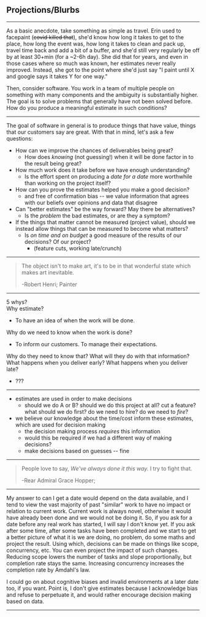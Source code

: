 Projections/Blurbs
------------------

---

As a basic anecdote, take something as simple as travel. Erin used to facepaint (~~covid killed that~~), she'd know how long it takes to get to the place, how long the event was, how long it takes to clean and pack up, travel time back and add a bit of a buffer, and she'd still very regularly be off by at least 30+min (for a ~2-6h day). She did that for years, and even in those cases where so much was known, her estimates never really improved. Instead, she got to the point where she'd just say "I paint until X and google says it takes Y for one way."

Then, consider software. You work in a team of multiple people on something with many components and the ambiguity is substantially higher. The goal is to solve problems that generally have not been solved before. How do you produce a meaningful estimate in such conditions?

---

The goal of software in general is to produce things that have value, things that our customers say are great. With that in mind, let's ask a few questions:

* How can we improve the chances of deliverables being great?
    * How does _knowing_ (not guessing!) when it will be done factor in to the result being great?
* How much work does it take before we have enough understanding?
    * Is the effort spent on producing a _date for a date_ more worthwhile than working on the project itself?
* How can you prove the estimates helped you make a good decision?
    * and free of confirmation bias -- we value information that agrees with our beliefs over opinions and data that disagree
* Can "better estimates" be the way forward? May there be alternatives?
    * Is the _problem_ the bad estimates, or are they a symptom?
* If the things that matter cannot be measured (project value), should we instead allow things that can be measured to become what matters?
    * Is _on time and on budget_ a good measure of the results of our decisions? Of our project?
        * (feature cuts, working late/crunch)

---

> The object isn't to make art, it's to be in that wonderful state which makes art inevitable.
>
> -Robert Henri; Painter

---

5 whys?  
Why estimate?
* To have an idea of when the work will be done.

Why do we need to know when the work is done?
* To inform our customers. To manage their expectations.

Why do they need to know that? What will they do with that information? What happens when you deliver early? What happens when you deliver late?
* ???

---

* estimates are used in order to make decisions
    * should we do A or B? should we do this project at all? cut a feature? what should we do first? do we need to hire? do we need to _fire_?
* we believe our knowledge about the time/cost inform these estimates, which are used for decision making
    * the decision making process _requires_ this information
    * would this be required if we had a different way of making decisions?
    * make decisions based on guesses -- fine

---

> People love to say, _We've always done it this way._ I try to fight that.
>
> -Rear Admiral Grace Hopper;

---

My answer to can I get a date would depend on the data available, and I tend to view the vast majority of past "similar" work to have no impact or relation to current work. Current work is always novel, otherwise it would have already been done and we would not be doing it. So, if you ask for a date before any real work has started, I will say I don't know yet. If you ask after some time, after some tasks have been completed and we start to get a better picture of what it is we are doing, no problem, do some maths and project the result. Using which, decisions can be made on things like scope, concurrency, etc. You can even project the impact of such changes. Reducing scope lowers the number of tasks and slope proportionally, but completion rate stays the same. Increasing concurrency increases the completion rate by Amdahl's law.

I could go on about cognitive biases and invalid environments at a later date too, if you want. Point is, I don't give estimates because I acknowledge bias and refuse to perpetuate it, and would rather encourage decision making based on data.

---
